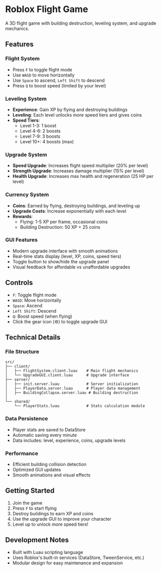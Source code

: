 # Roblox Flight Game

A 3D flight game with building destruction, leveling system, and upgrade mechanics.

## Features

### Flight System
- Press `F` to toggle flight mode
- Use `WASD` to move horizontally
- Use `Space` to ascend, `Left Shift` to descend
- Press `Q` to boost speed (limited by your level)

### Leveling System
- **Experience**: Gain XP by flying and destroying buildings
- **Leveling**: Each level unlocks more speed tiers and gives coins
- **Speed Tiers**: 
  - Level 1-3: 1 boost
  - Level 4-6: 2 boosts  
  - Level 7-9: 3 boosts
  - Level 10+: 4 boosts (max)

### Upgrade System
- **Speed Upgrade**: Increases flight speed multiplier (20% per level)
- **Strength Upgrade**: Increases damage multiplier (15% per level)
- **Health Upgrade**: Increases max health and regeneration (25 HP per level)

### Currency System
- **Coins**: Earned by flying, destroying buildings, and leveling up
- **Upgrade Costs**: Increase exponentially with each level
- **Rewards**: 
  - Flying: 1-5 XP per frame, occasional coins
  - Building Destruction: 50 XP + 25 coins

### GUI Features
- Modern upgrade interface with smooth animations
- Real-time stats display (level, XP, coins, speed tiers)
- Toggle button to show/hide the upgrade panel
- Visual feedback for affordable vs unaffordable upgrades

## Controls
- `F`: Toggle flight mode
- `WASD`: Move horizontally
- `Space`: Ascend
- `Left Shift`: Descend  
- `Q`: Boost speed (when flying)
- Click the gear icon (⚙) to toggle upgrade GUI

## Technical Details

### File Structure
```
src/
├── client/
│   ├── FlightSystem.client.luau    # Main flight mechanics
│   └── UpgradeGUI.client.luau      # Upgrade interface
├── server/
│   ├── init.server.luau            # Server initialization
│   ├── PlayerData.server.luau      # Player data management
│   ├── BuildingCollapse.server.luau # Building destruction
│   
└── shared/
    └── PlayerStats.luau            # Stats calculation module
```

### Data Persistence
- Player stats are saved to DataStore
- Automatic saving every minute
- Data includes: level, experience, coins, upgrade levels

### Performance
- Efficient building collision detection
- Optimized GUI updates
- Smooth animations and visual effects

## Getting Started
1. Join the game
2. Press `F` to start flying
3. Destroy buildings to earn XP and coins
4. Use the upgrade GUI to improve your character
5. Level up to unlock more speed tiers!

## Development Notes
- Built with Luau scripting language
- Uses Roblox's built-in services (DataStore, TweenService, etc.)
- Modular design for easy maintenance and expansion